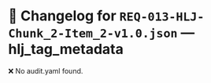 # 📝 Changelog for `REQ-013-HLJ-Chunk_2-Item_2-v1.0.json` — **hlj_tag_metadata**

❌ No audit.yaml found.
